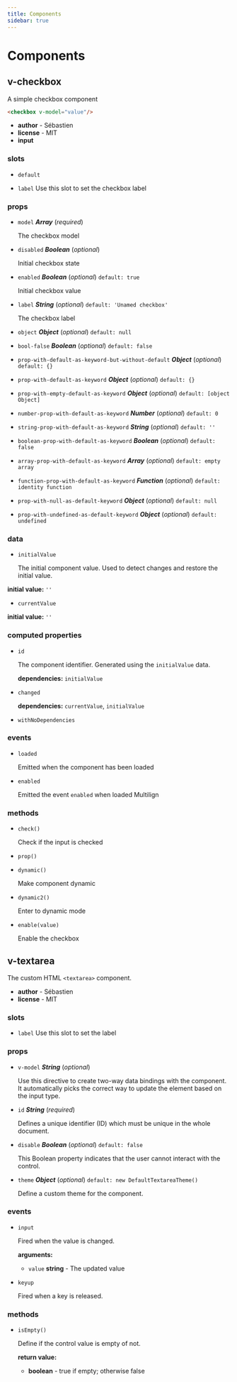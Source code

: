 ```yaml
---
title: Components
sidebar: true
---
```

# Components

## v-checkbox 

A simple checkbox component

```html
<checkbox v-model="value"/>
``` 

- **author** - Sébastien 
- **license** - MIT 
- **input** 

### slots 

- `default` 

- `label` Use this slot to set the checkbox label 

### props 

- `model` ***Array*** (*required*) 

  The checkbox model 

- `disabled` ***Boolean*** (*optional*) 

  Initial checkbox state 

- `enabled` ***Boolean*** (*optional*) `default: true` 

  Initial checkbox value 

- `label` ***String*** (*optional*) `default: 'Unamed checkbox'` 

  The checkbox label 

- `object` ***Object*** (*optional*) `default: null` 

- `bool-false` ***Boolean*** (*optional*) `default: false` 

- `prop-with-default-as-keyword-but-without-default` ***Object*** (*optional*) `default: {}` 

- `prop-with-default-as-keyword` ***Object*** (*optional*) `default: {}` 

- `prop-with-empty-default-as-keyword` ***Object*** (*optional*) `default: [object Object]` 

- `number-prop-with-default-as-keyword` ***Number*** (*optional*) `default: 0` 

- `string-prop-with-default-as-keyword` ***String*** (*optional*) `default: ''` 

- `boolean-prop-with-default-as-keyword` ***Boolean*** (*optional*) `default: false` 

- `array-prop-with-default-as-keyword` ***Array*** (*optional*) `default: empty array` 

- `function-prop-with-default-as-keyword` ***Function*** (*optional*) `default: identity function` 

- `prop-with-null-as-default-keyword` ***Object*** (*optional*) `default: null` 

- `prop-with-undefined-as-default-keyword` ***Object*** (*optional*) `default: undefined` 

### data 

- `initialValue` 

  The initial component value.
  Used to detect changes and restore the initial value. 

**initial value:** `''` 

- `currentValue` 

**initial value:** `''` 

### computed properties 

- `id` 

  The component identifier.
  Generated using the `initialValue` data. 

   **dependencies:** `initialValue` 

- `changed` 

   **dependencies:** `currentValue`, `initialValue` 

- `withNoDependencies` 

### events 

- `loaded` 

  Emitted when the component has been loaded 

- `enabled` 

  Emitted the event `enabled` when loaded
  Multilign 

### methods 

- `check()` 

  Check if the input is checked 

- `prop()` 

- `dynamic()` 

  Make component dynamic 

- `dynamic2()` 

  Enter to dynamic mode 

- `enable(value)` 

  Enable the checkbox 

## v-textarea 

The custom HTML `<textarea>` component. 

- **author** - Sébastien 
- **license** - MIT 

### slots 

- `label` Use this slot to set the label 

### props 

- `v-model` ***String*** (*optional*) 

  Use this directive to create two-way data bindings with the component.
  It automatically picks the correct way to update the element based on the input type. 

- `id` ***String*** (*required*) 

  Defines a unique identifier (ID) which must be unique in the whole document. 

- `disable` ***Boolean*** (*optional*) `default: false` 

  This Boolean property indicates that the user cannot interact with the control. 

- `theme` ***Object*** (*optional*) `default: new DefaultTextareaTheme()` 

  Define a custom theme for the component. 

### events 

- `input` 

  Fired when the value is changed. 

  **arguments:** 

     - `value` **string** - The updated value 

- `keyup` 

  Fired when a key is released. 

### methods 

- `isEmpty()` 

  Define if the control value is empty of not. 

   **return value:** 

     - **boolean** - true if empty; otherwise false 
